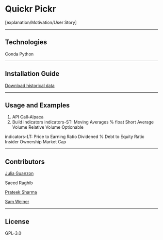 # Quickr Pickr

[explanation/Motivation/User Story]

---

## Technologies

Conda
Python


---

## Installation Guide

[Download historical data](https://towardsdatascience.com/downloading-historical-stock-prices-in-python-93f85f059c1f)


---

## Usage and Examples

1. API Call-Alpaca
2. Build indicators
indicators-ST:
Moving Averages
% float Short
Average Volume
Relative Volume
Optionable

indicators-LT:
Price to Earning Ratio
Dividened %
Debt to Equity Ratio
Insider Ownership
Market Cap

---

## Contributors

[Julia Guanzon](www.linkedin.com/in/julia-guanzon)

Saeed Raghib

[Prateek Sharma](https://www.linkedin.com/in/prateek-sharma-21a081180/)

[Sam Weiner](www.linkedin.com/in/samuel-weiner)

---

## License

GPL-3.0
